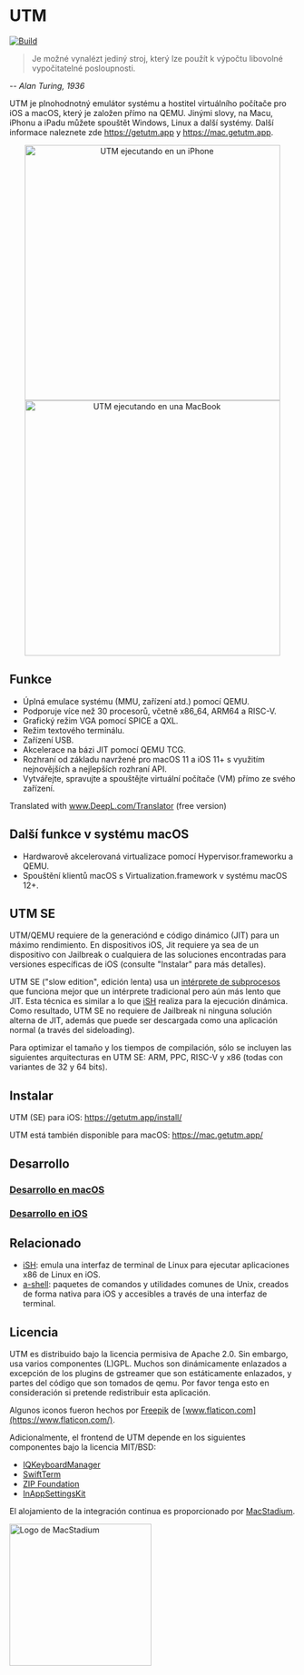 # UTM

[![Build](https://github.com/utmapp/UTM/workflows/Build/badge.svg?branch=master&event=push)][1]

> Je možné vynalézt jediný stroj, který lze použít k výpočtu libovolné vypočitatelné posloupnosti.

-- <cite>Alan Turing, 1936</cite>

UTM je plnohodnotný emulátor systému a hostitel virtuálního počítače pro iOS a macOS, který je založen přímo na QEMU. Jinými slovy, na Macu, iPhonu a iPadu můžete spouštět Windows, Linux a další systémy. Další informace naleznete zde  https://getutm.app y https://mac.getutm.app.

<p align="center">
  <img width="450px" alt="UTM ejecutando en un iPhone" src="screen.png">
  <br>
  <img width="450px" alt="UTM ejecutando en una MacBook" src="screenmac.png">
</p>

## Funkce

* Úplná emulace systému (MMU, zařízení atd.) pomocí QEMU.
* Podporuje více než 30 procesorů, včetně x86_64, ARM64 a RISC-V.
* Grafický režim VGA pomocí SPICE a QXL.
*  Režim textového terminálu.
*  Zařízení USB.
*  Akcelerace na bázi JIT pomocí QEMU TCG.
*  Rozhraní od základu navržené pro macOS 11 a iOS 11+ s využitím nejnovějších a nejlepších rozhraní API.
*  Vytvářejte, spravujte a spouštějte virtuální počítače (VM) přímo ze svého zařízení.

Translated with www.DeepL.com/Translator (free version)
## Další funkce v systému macOS

* Hardwarově akcelerovaná virtualizace pomocí Hypervisor.frameworku a QEMU.
* Spouštění klientů macOS s Virtualization.framework v systému macOS 12+.

## UTM SE

UTM/QEMU requiere de la generaciónd e código dinámico (JIT) para un máximo rendimiento. En dispositivos iOS, Jit requiere ya sea de un dispositivo con Jailbreak o cualquiera de las soluciones encontradas para versiones específicas de iOS (consulte "Instalar" para más detalles).

UTM SE ("slow edition", edición lenta) usa un [intérprete de subprocesos][3] que funciona mejor que un intérprete tradicional pero aún más lento que JIT. Esta técnica es similar a lo que [iSH][4] realiza para la ejecución dinámica. Como resultado, UTM SE no requiere de Jailbreak ni ninguna solución alterna de JIT, además que puede ser descargada como una aplicación normal (a través del sideloading).

Para optimizar el tamaño y los tiempos de compilación, sólo se incluyen las siguientes arquitecturas en UTM SE: ARM, PPC, RISC-V y x86 (todas con variantes de 32 y 64 bits).

## Instalar

UTM (SE) para iOS: https://getutm.app/install/

UTM está también disponible para macOS: https://mac.getutm.app/

## Desarrollo

### [Desarrollo en macOS](Documentation/MacDevelopment.md)

### [Desarrollo en iOS](Documentation/iOSDevelopment.md)

## Relacionado

* [iSH][4]: emula una interfaz de terminal de Linux para ejecutar aplicaciones x86 de Linux en iOS.
* [a-shell][5]: paquetes de comandos y utilidades comunes de Unix, creados de forma nativa para iOS y accesibles a través de una interfaz de terminal.

## Licencia

UTM es distribuido bajo la licencia permisiva de Apache 2.0. Sin embargo, usa varios componentes (L)GPL. Muchos son dinámicamente enlazados a excepción de los plugins de gstreamer que son estáticamente enlazados, y partes del código que son tomados de qemu. Por favor tenga esto en consideración si pretende redistribuir esta aplicación.

Algunos iconos fueron hechos por [Freepik](https://www.freepik.com) de [www.flaticon.com](https://www.flaticon.com/).

Adicionalmente, el frontend de UTM depende en los siguientes componentes bajo la licencia MIT/BSD:

* [IQKeyboardManager](https://github.com/hackiftekhar/IQKeyboardManager)
* [SwiftTerm](https://github.com/migueldeicaza/SwiftTerm)
* [ZIP Foundation](https://github.com/weichsel/ZIPFoundation)
* [InAppSettingsKit](https://github.com/futuretap/InAppSettingsKit)

El alojamiento de la integración continua es proporcionado por [MacStadium](https://www.macstadium.com/opensource).

[<img src="https://uploads-ssl.webflow.com/5ac3c046c82724970fc60918/5c019d917bba312af7553b49_MacStadium-developerlogo.png" alt="Logo de MacStadium" width="250">](https://www.macstadium.com)

  [1]: https://github.com/utmapp/UTM/actions?query=event%3Arelease+workflow%3ABuild
  [2]: screen.png
  [3]: https://github.com/ktemkin/qemu/blob/with_tcti/tcg/aarch64-tcti/README.md
  [4]: https://github.com/ish-app/ish
  [5]: https://github.com/holzschu/a-shell

